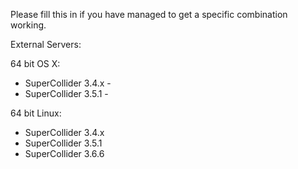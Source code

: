 Please fill this in if you have managed to get a specific combination working.

External Servers:

64 bit OS X:

* SuperCollider 3.4.x -
* SuperCollider 3.5.1 - 

64 bit Linux:

* SuperCollider 3.4.x
* SuperCollider 3.5.1
* SuperCollider 3.6.6